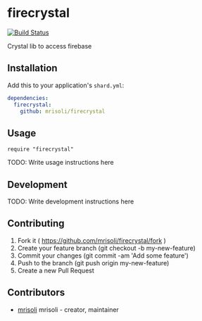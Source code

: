 # firecrystal

[![Build Status](https://travis-ci.org/mrisoli/firecrystal.svg?branch=master)](https://travis-ci.org/mrisoli/firecrystal)

Crystal lib to access firebase

## Installation


Add this to your application's `shard.yml`:

```yaml
dependencies:
  firecrystal:
    github: mrisoli/firecrystal
```


## Usage

```crystal
require "firecrystal"
```

TODO: Write usage instructions here


## Development

TODO: Write development instructions here


## Contributing

1. Fork it ( https://github.com/mrisoli/firecrystal/fork )
2. Create your feature branch (git checkout -b my-new-feature)
3. Commit your changes (git commit -am 'Add some feature')
4. Push to the branch (git push origin my-new-feature)
5. Create a new Pull Request


## Contributors

- [mrisoli](https://github.com/mrisoli) mrisoli - creator, maintainer



